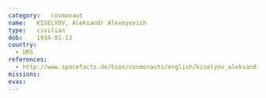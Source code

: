 ```yaml
---
category:	cosmonaut
name:	KISELYOV, Aleksandr Alexeyevich 
type:	civilian
dob:	1934-01-13
country:
  - URS
references:
  - http://www.spacefacts.de/bios/cosmonauts/english/kiselyov_aleksandr.htm
missions:
evas:
---
```

